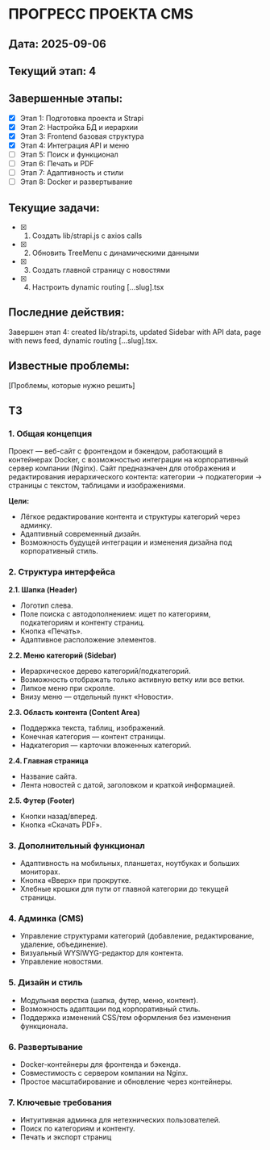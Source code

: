 # ПРОГРЕСС ПРОЕКТА CMS

## Дата: 2025-09-06
## Текущий этап: 4

## Завершенные этапы:
- [x] Этап 1: Подготовка проекта и Strapi
- [x] Этап 2: Настройка БД и иерархии
- [x] Этап 3: Frontend базовая структура
- [x] Этап 4: Интеграция API и меню
- [ ] Этап 5: Поиск и функционал
- [ ] Этап 6: Печать и PDF
- [ ] Этап 7: Адаптивность и стили
- [ ] Этап 8: Docker и развертывание

## Текущие задачи:
- [x] 1. Создать lib/strapi.js с axios calls
- [x] 2. Обновить TreeMenu с динамическими данными
- [x] 3. Создать главной страницу с новостями
- [x] 4. Настроить dynamic routing [...slug].tsx

## Последние действия:
Завершен этап 4: created lib/strapi.ts, updated Sidebar with API data, page with news feed, dynamic routing [...slug].tsx.

## Известные проблемы:
[Проблемы, которые нужно решить]

## ТЗ
### 1. Общая концепция
Проект — веб-сайт с фронтендом и бэкендом, работающий в контейнерах Docker, с возможностью интеграции на корпоративный сервер компании (Nginx). Сайт предназначен для отображения и редактирования иерархического контента: категории → подкатегории → страницы с текстом, таблицами и изображениями.

**Цели:**
- Лёгкое редактирование контента и структуры категорий через админку.
- Адаптивный современный дизайн.
- Возможность будущей интеграции и изменения дизайна под корпоративный стиль.

### 2. Структура интерфейса
**2.1. Шапка (Header)**
- Логотип слева.
- Поле поиска с автодополнением: ищет по категориям, подкатегориям и контенту страниц.
- Кнопка «Печать».
- Адаптивное расположение элементов.

**2.2. Меню категорий (Sidebar)**
- Иерархическое дерево категорий/подкатегорий.
- Возможность отображать только активную ветку или все ветки.
- Липкое меню при скролле.
- Внизу меню — отдельный пункт «Новости».

**2.3. Область контента (Content Area)**
- Поддержка текста, таблиц, изображений.
- Конечная категория — контент страницы.
- Надкатегория — карточки вложенных категорий.

**2.4. Главная страница**
- Название сайта.
- Лента новостей с датой, заголовком и краткой информацией.

**2.5. Футер (Footer)**
- Кнопки назад/вперед.
- Кнопка «Скачать PDF».

### 3. Дополнительный функционал
- Адаптивность на мобильных, планшетах, ноутбуках и больших мониторах.
- Кнопка «Вверх» при прокрутке.
- Хлебные крошки для пути от главной категории до текущей страницы.

### 4. Админка (CMS)
- Управление структурами категорий (добавление, редактирование, удаление, объединение).
- Визуальный WYSIWYG-редактор для контента.
- Управление новостями.

### 5. Дизайн и стиль
- Модульная верстка (шапка, футер, меню, контент).
- Возможность адаптации под корпоративный стиль.
- Поддержка изменений CSS/тем оформления без изменения функционала.

### 6. Развертывание
- Docker-контейнеры для фронтенда и бэкенда.
- Совместимость с сервером компании на Nginx.
- Простое масштабирование и обновление через контейнеры.

### 7. Ключевые требования
- Интуитивная админка для нетехнических пользователей.
- Поиск по категориям и контенту.
- Печать и экспорт страниц
